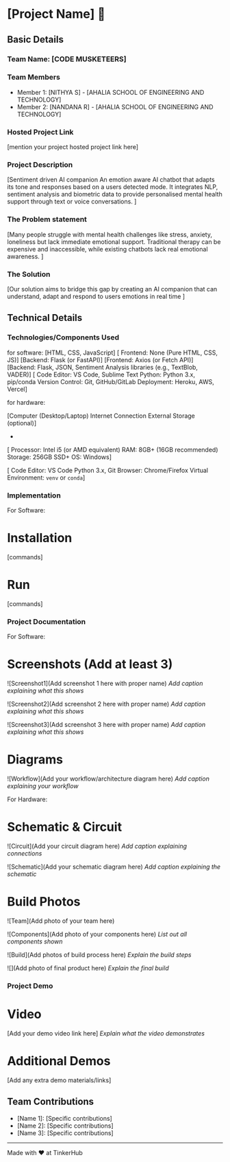 # [Project Name] 🎯


## Basic Details
### Team Name: [CODE MUSKETEERS]


### Team Members
- Member 1: [NITHYA S] - [AHALIA SCHOOL OF ENGINEERING AND TECHNOLOGY]
- Member 2: [NANDANA R] - [AHALIA SCHOOL OF ENGINEERING AND TECHNOLOGY]

### Hosted Project Link
[mention your project hosted project link here]

### Project Description
[Sentiment driven AI companion 
An emotion aware AI chatbot that adapts its tone and responses based on a users detected mode. It integrates NLP, sentiment analysis and biometric data to provide personalised mental health support through text or voice conversations. ]

### The Problem statement
[Many people struggle with mental health challenges like stress, anxiety,  loneliness but lack immediate emotional support. Traditional therapy can be expensive and inaccessible, while existing chatbots lack real emotional awareness. ]

### The Solution
[Our solution aims to bridge this gap by creating an AI companion that can understand, adapt and respond to users emotions in real time ]

## Technical Details
### Technologies/Components Used
for software:
[HTML, CSS, JavaScript]
[ Frontend: None (Pure HTML, CSS, JS)]
[Backend: Flask (or FastAPI)]
[Frontend: Axios (or Fetch API)]
[Backend: Flask, JSON, Sentiment Analysis libraries (e.g., TextBlob, VADER)]
[ Code Editor: VS Code, Sublime Text
 Python: Python 3.x, pip/conda
 Version Control: Git, GitHub/GitLab
 Deployment: Heroku, AWS, Vercel]



for hardware:


 [Computer (Desktop/Laptop)
 Internet Connection
External Storage (optional)]

*
[ Processor: Intel i5 (or AMD equivalent)
 RAM: 8GB+ (16GB recommended)
 Storage: 256GB SSD+
 OS: Windows]


[ Code Editor: VS Code
 Python 3.x, Git
Browser: Chrome/Firefox
 Virtual Environment: `venv` or `conda`]


### Implementation
For Software:
# Installation
[commands]

# Run
[commands]

### Project Documentation
For Software:

# Screenshots (Add at least 3)
![Screenshot1](Add screenshot 1 here with proper name)
*Add caption explaining what this shows*

![Screenshot2](Add screenshot 2 here with proper name)
*Add caption explaining what this shows*

![Screenshot3](Add screenshot 3 here with proper name)
*Add caption explaining what this shows*

# Diagrams
![Workflow](Add your workflow/architecture diagram here)
*Add caption explaining your workflow*

For Hardware:

# Schematic & Circuit
![Circuit](Add your circuit diagram here)
*Add caption explaining connections*

![Schematic](Add your schematic diagram here)
*Add caption explaining the schematic*

# Build Photos
![Team](Add photo of your team here)


![Components](Add photo of your components here)
*List out all components shown*

![Build](Add photos of build process here)
*Explain the build steps*

![](Add photo of final product here)
*Explain the final build*

### Project Demo
# Video
[Add your demo video link here]
*Explain what the video demonstrates*

# Additional Demos
[Add any extra demo materials/links]

## Team Contributions
- [Name 1]: [Specific contributions]
- [Name 2]: [Specific contributions]
- [Name 3]: [Specific contributions]

---
Made with ❤️ at TinkerHub
